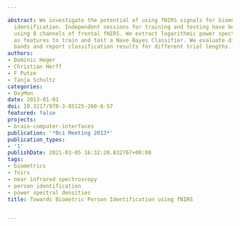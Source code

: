 ---
abstract: We investigate the potential of using fNIRS signals for biometric person
  identification. Independent sessions for training and testing have been recorded
  using 8 channels of frontal fNIRS. We extract logarithmic power spectral densities
  as features to train and test a Nave Bayes Classifier. We evaluate different frequency
  bands and report classification results for different trial lengths.
authors:
- Dominic Heger
- Christian Herff
- F Putze
- Tanja Schultz
categories:
- OxyMon
date: 2013-01-01
doi: 10.3217/978-3-85125-260-6-57
featured: false
projects:
- brain-computer-interfaces
publication: '*Bci Meeting 2013*'
publication_types:
- '1'
publishDate: 2021-03-05 16:32:20.832767+00:00
tags:
- biometrics
- fnirs
- near infrared spectroscopy
- person identification
- power spectral densities
title: Towards Biometric Person Identification using fNIRS

---

